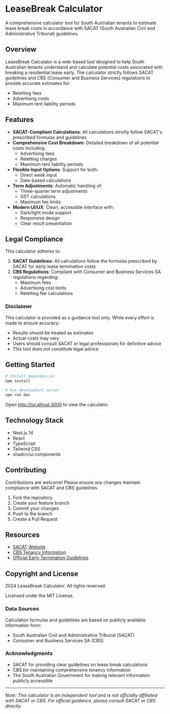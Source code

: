 # LeaseBreak Calculator

A comprehensive calculator tool for South Australian tenants to estimate lease break costs in accordance with SACAT (South Australian Civil and Administrative Tribunal) guidelines.

## Overview

LeaseBreak Calculator is a web-based tool designed to help South Australian tenants understand and calculate potential costs associated with breaking a residential lease early. The calculator strictly follows SACAT guidelines and CBS (Consumer and Business Services) regulations to provide accurate estimates for:

- Reletting fees
- Advertising costs
- Maximum rent liability periods

## Features

- **SACAT-Compliant Calculations**: All calculations strictly follow SACAT's prescribed formulas and guidelines
- **Comprehensive Cost Breakdown**: Detailed breakdown of all potential costs including:
  - Advertising fees
  - Reletting charges
  - Maximum rent liability periods
- **Flexible Input Options**: Support for both:
  - Direct week input
  - Date-based calculations
- **Term Adjustments**: Automatic handling of:
  - Three-quarter term adjustments
  - GST calculations
  - Maximum fee limits
- **Modern UI/UX**: Clean, accessible interface with:
  - Dark/light mode support
  - Responsive design
  - Clear result presentation

## Legal Compliance

This calculator adheres to:

1. **SACAT Guidelines**: All calculations follow the formulas prescribed by SACAT for early lease termination costs
2. **CBS Regulations**: Compliant with Consumer and Business Services SA regulations regarding:
   - Maximum fees
   - Advertising cost limits
   - Reletting fee calculations

### Disclaimer

This calculator is provided as a guidance tool only. While every effort is made to ensure accuracy:
- Results should be treated as estimates
- Actual costs may vary
- Users should consult SACAT or legal professionals for definitive advice
- This tool does not constitute legal advice

## Getting Started

```bash
# Install dependencies
npm install

# Run development server
npm run dev
```

Open [http://localhost:3000](http://localhost:3000) to view the calculator.

## Technology Stack

- Next.js 14
- React
- TypeScript
- Tailwind CSS
- shadcn/ui components

## Contributing

Contributions are welcome! Please ensure any changes maintain compliance with SACAT and CBS guidelines.

1. Fork the repository
2. Create your feature branch
3. Commit your changes
4. Push to the branch
5. Create a Pull Request

## Resources

- [SACAT Website](https://www.sacat.sa.gov.au/)
- [CBS Tenancy Information](https://www.sa.gov.au/topics/housing/renting-and-letting)
- [Official Early Termination Guidelines](https://www.sa.gov.au/topics/housing/renting-and-letting/renting-privately/ending-a-tenancy/ending-a-fixed-term-lease-early)

## Copyright and License

 2024 LeaseBreak Calculator. All rights reserved.

Licensed under the MIT License.

### Data Sources

Calculation formulas and guidelines are based on publicly available information from:
- South Australian Civil and Administrative Tribunal (SACAT)
- Consumer and Business Services SA (CBS)

### Acknowledgments

- SACAT for providing clear guidelines on lease break calculations
- CBS for maintaining comprehensive tenancy information
- The South Australian Government for making relevant information publicly accessible

---

*Note: This calculator is an independent tool and is not officially affiliated with SACAT or CBS. For official guidance, please consult SACAT or CBS directly.*
